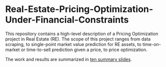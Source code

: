 # Real-Estate-Pricing-Optimization-Under-Financial-Constraints
This repository contains a high-level description of a Pricing Optimization project in Real Estate (RE). The scope of this project ranges from data scraping, to single-point market value prediction for RE assets, to time-on-market or time-to-sell prediction given a price, to price optimization.

The work and results are summarized in [ten summary slides](https://github.com/PierreCounathe/Real-Estate-Pricing-Optimization-Under-Financial-Constraints/blob/main/Dynamic%20Pricing%20Optimization%20in%20Real-Estate%20under%20financial%20and%20time%20constraints.pdf).
